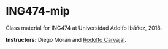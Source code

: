 # ING474-mip
Class material for ING474 at Universidad Adolfo Ibáñez, 2018.

**Instructors:** Diego Morán and [Rodolfo Carvajal](http://rocarvaj.uai.cl).
